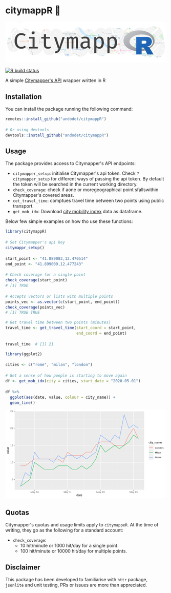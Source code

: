 # citymappR 🚎️

![](man/figures/citymappR_logo.png)

<!-- badges: start -->
[![R build status](https://github.com/andodet/citymappR/workflows/R-CMD-check/badge.svg)](https://github.com/andodet/citymappR/actions)
<!-- badges: end -->


A simple [Citymapper's API](https://citymapper.com/api) wrapper written in R

## Installation

You can install the package running the following command:
```r
remotes::install_github("andodet/citymappR")

# Or using devtools
devtools::install_github("andodet/citymappR")
```

## Usage

The package provides access to Citymapper's API endpoints:

- `citymapper_setup`: initialise Citymapper's api token. Check `?citymapper_setup` for different ways of passing the api token.
By default the token will be searched in the current working directory.
- `check_coverage`: check if aone or moregeographical point sfallswithin Citymapper's covered areas.
- `cet_travel_time`: comptues travel time between two points using public transport.
- `get_mob_idx`: Download [city mobility index](https://citymapper.com/cmi/) data as dataframe.

Below few simple examples on how tho use these functions:

```r
library(citymappR)

# Set Citymapper's api key
citymappr_setup()

start_point <- "41.889083,12.470514"
end_point <- "41.899009,12.477243"

# Check coverage for a single point
check_coverage(start_point)
# [1] TRUE

# Accepts vectors or lists with multiple points
points_vec <- as.vector(c(start_point, end_point))
check_coverage(points_vec)
# [1] TRUE TRUE
```
```r
# Get travel time between two points (minutes)
travel_time <- get_travel_time(start_coord = start_point,
                               end_coord = end_point)

travel_time  # [1] 21
```
```r
library(ggplot2)

cities <- c("rome", "milan", "london")

# Get a sense of how poeple is starting to move again
df <- get_mob_idx(city = cities, start_date = "2020-05-01")

df %>% 
  ggplot(aes(date, value, colour = city_name)) +
  geom_line()
```
![](man/figures/mob_idx.png)


## Quotas

Citymapper's quotas and usage limits apply to `citymappeR`. At the time of writing, they go as the following for a standard account:

* `check_coverage`: 
    - 10 hit/minute or 1000 hit/day for a single point.
    - 100 hit/minute or 10000 hit/day for multiple points.

## Disclaimer

This package has been developed to familiarise with `httr` package, `jsonlite` and unit testing, PRs or issues are more than appreciated.

